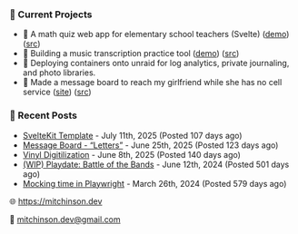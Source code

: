 ### 📌 Current Projects
- 📝 A math quiz web app for elementary school teachers (Svelte) ([demo](https://quiz-staging.mitchinson.dev/)) ([src](https://github.com/bmitchinson/budget-entry))
- 🎵 Building a music transcription practice tool ([demo](https://practice.mitchinson.dev/)) ([src](https://github.com/bmitchinson/practice))
- 🐳 Deploying containers onto unraid for log analytics, private journaling, and photo libraries.
- 💌 Made a message board to reach my girlfriend while she has no cell service ([site](https://letters.mitchinson.dev/)) ([src](https://github.com/bmitchinson/letters))

### 📝 Recent Posts

- [SvelteKit Template](https://blog.mitchinson.dev/sveltekit-template) - July 11th, 2025 (Posted 107 days ago)
- [Message Board - “Letters”](https://blog.mitchinson.dev/letters) - June 25th, 2025 (Posted 123 days ago)
- [Vinyl Digitilization](https://blog.mitchinson.dev/vinyl) - June 8th, 2025 (Posted 140 days ago)
- [(WIP) Playdate: Battle of the Bands](https://blog.mitchinson.dev/playdate-dev-one) - June 12th, 2024 (Posted 501 days ago)
- [Mocking time in Playwright](https://blog.mitchinson.dev/playwright-mock-time) - March 26th, 2024 (Posted 579 days ago)

🌐 https://mitchinson.dev

💌 mitchinson.dev@gmail.com